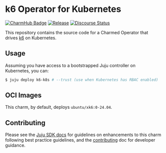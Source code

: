 # k6 Operator for Kubernetes

[![CharmHub Badge](https://charmhub.io/k6-k8s/badge.svg)](https://charmhub.io/k6-k8s)
[![Release](https://github.com/canonical/k6-k8s-operator/actions/workflows/release.yaml/badge.svg)](https://github.com/canonical/k6-k8s-operator/actions/workflows/release.yaml)
[![Discourse Status](https://img.shields.io/discourse/status?server=https%3A%2F%2Fdiscourse.charmhub.io&style=flat&label=CharmHub%20Discourse)](https://discourse.charmhub.io)

This repository contains the source code for a Charmed Operator that drives [k6](https://github.com/grafana/k6) on Kubernetes. 

## Usage

Assuming you have access to a bootstrapped Juju controller on Kubernetes, you can:

```bash
$ juju deploy k6-k8s # --trust (use when Kubernetes has RBAC enabled)
```

## OCI Images

This charm, by default, deploys `ubuntu/xk6:0-24.04`.

## Contributing

Please see the [Juju SDK docs](https://juju.is/docs/sdk) for guidelines on enhancements to this charm following best practice guidelines, and the [contributing](https://github.com/canonical/k6-k8s-operator/blob/main/CONTRIBUTING.md) doc for developer guidance.
